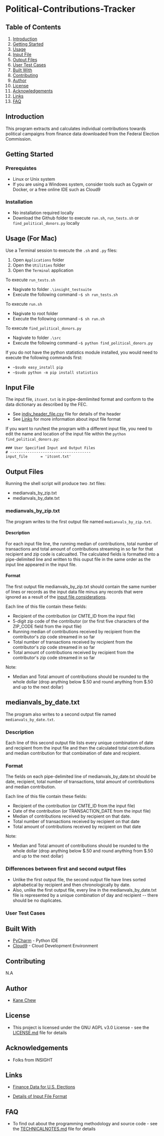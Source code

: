 # Political-Contributions-Tracker

## Table of Contents
1. [Introduction](README.md#introduction)
2. [Getting Started](README.md#getting-started)
3. [Usage](README.md#usage)
4. [Input File](README.md#input-file)
5. [Output Files](README.md#output-files)
6. [User Test Cases](README.md#user-test-cases)
7. [Built With](README.md#built-with)
8. [Contributing](README.md#contributing)
9. [Author](README.md#author)
10. [License](README.md#license)
11. [Acknowledgements](README.md#acknowledgements)
11. [Links](README.md#links)
11. [FAQ](README.md#faq)

## Introduction
This program extracts and calculates individual contributions towards political campaigns from finance data downloaded from the Federal Election Commission.

## Getting Started

### Prerequistes

* Linux or Unix system
* If you are using a Windows system, consider tools such as Cygwin or Docker, or a free online IDE such as Cloud9

### Installation

* No installation required locally
* Download the Github folder to execute `run.sh`, `run_tests.sh` or `find_political_donors.py` locally

## Usage (For Mac)

Use a Terminal session to execute the `.sh` and `.py` files:

1. Open `Applications` folder
2. Open the `Utilities` folder
3. Open the `Terminal` application

To execute `run_tests.sh`
* Nagivate to folder `.\insight_testsuite`
* Execute the following command `~$ sh run_tests.sh`

To execute `run.sh`
* Nagivate to root folder
* Execute the following command `~$ sh run.sh`

To execute `find_political_donors.py`
* Nagivate to folder `.\src`
* Execute the following command `~$ python find_political_donors.py`

If you do not have the python statistics module installed, you would need to execute the following commands first:
* `~$sudo easy_install pip`
* `~$sudo python -m pip install statistics`

## Input File
The input file, `itcont.txt` is in pipe-demlimited format and conform to the data dictionary as described by the FEC.

* See [indiv_header_file.csv](indiv_header_file.csv) file for details of the header
* See [Links](README.md#links) for more information about input file format

If you want to run/test the program with a different input file, you need to edit the name and location of the input file within the `python find_political_donors.py`:

```
### User Specified Input and Output Files
# -------------------------------------
input_file      = 'itcont.txt'
```

## Output Files
Running the shell script will produce two .txt files:

* medianvals_by_zip.txt
* medianvals_by_date.txt

### medianvals_by_zip.txt
The program writes to the first output file named `medianvals_by_zip.txt`. 

#### Description
For each input file line, the running median of contributions, total number of transactions and total amount of contributions streaming in so far for that recipient and zip code is calcualted. The calculated fields is formatted into a pipe-delimited line and written to this ouput file in the same order as the input line appeared in the input file.

#### Format
The first output file medianvals_by_zip.txt should contain the same number of lines or records as the input data file minus any records that were ignored as a result of the [input file considerations](USERTESTCASES.md#input-file-considerations).

Each line of this file contain these fields:
* Recipient of the contribution (or CMTE_ID from the input file)
* 5-digit zip code of the contributor (or the first five characters of the ZIP_CODE field from the input file)
* Running median of contributions received by recipient from the contributor's zip code streamed in so far
* Total number of transactions received by recipient from the contributor's zip code streamed in so far
* Total amount of contributions received by recipient from the contributor's zip code streamed in so far

Note:
* Median and Total amount of contributions should be rounded to the whole dollar (drop anything below $.50 and round anything from $.50 and up to the next dollar)

## medianvals_by_date.txt
The program also writes to a second output file named `medianvals_by_date.txt`. 

### Description
Each line of this second output file lists every unique combination of date and recipient from the input file and then the calculated total contributions and median contribution for that combination of date and recipient.

### Format
The fields on each pipe-delimited line of medianvals_by_date.txt should be date, recipient, total number of transactions, total amount of contributions and median contribution. 

Each line of this file contain these fields:
* Recipient of the contribution (or CMTE_ID from the input file)
* Date of the contribution (or TRANSACTION_DATE from the input file)
* Median of contributions received by recipient on that date. 
* Total number of transactions received by recipient on that date
* Total amount of contributions received by recipient on that date

Note:
* Median and Total amount of contributions should be rounded to the whole dollar (drop anything below $.50 and round anything from $.50 and up to the next dollar)

### Differences between first and second output files
* Unlike the first output file, the second output file have lines sorted alphabetical by recipient and then chronologically by date.
* Also, unlike the first output file, every line in the medianvals_by_date.txt file is represented by a unique combination of day and recipient -- there should be no duplicates.

### User Test Cases


## Built With

* [PyCharm](https://www.jetbrains.com/pycharm/) - Python IDE
* [Cloud9](https://c9.io/) - Cloud Development Environment

## Contributing

N.A

## Author

* [Kane Chew](https://www.linkedin.com/in/kanechew/) 

## License

* This project is licensed under the GNU AGPL v3.0 License - see the [LICENSE.md](LICENSE) file for details

## Acknowledgements

* Folks from INSIGHT

## Links

* [Finance Data for U.S. Elections](http://classic.fec.gov/finance/disclosure/ftpdet.shtml)

* [Details of Input File Format](http://classic.fec.gov/finance/disclosure/metadata/DataDictionaryContributionsbyIndividuals.shtml)

## FAQ

* To find out about the programming methodology and source code - see the [TECHNICALNOTES.md](TECHNICALNOTES.md) file for details


